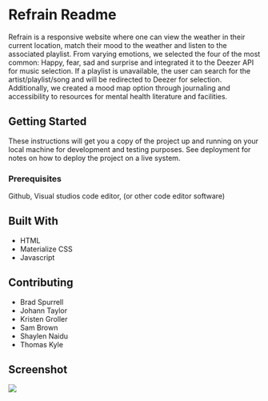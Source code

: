 # Refrain Readme
Refrain is a responsive website where one can view the weather in their current location, match their mood to the weather and listen to the associated playlist. From varying emotions, we selected the four of the most common: Happy, fear, sad and surprise and integrated it to the Deezer API for music selection. If a playlist is unavailable, the user can search for the artist/playlist/song and will be redirected to Deezer for selection. Additionally, we created a mood map option through journaling and accessibility to resources for mental health literature and facilities. 

## Getting Started
These instructions will get you a copy of the project up and running on your local machine for development and testing purposes. See deployment for notes on how to deploy the project on a live system.

### Prerequisites
Github, Visual studios code editor, (or other code editor software) 

## Built With
* HTML
* Materialize CSS 
* Javascript

## Contributing
* Brad Spurrell
* Johann Taylor
* Kristen Groller
* Sam Brown
* Shaylen Naidu
* Thomas Kyle

## Screenshot
![](RefrainScreenshot.png)
